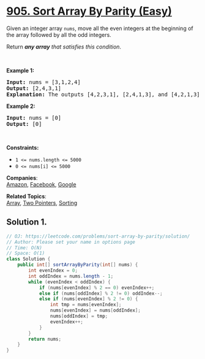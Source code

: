 # [905. Sort Array By Parity (Easy)](https://leetcode.com/problems/sort-array-by-parity/solution/)

<p>Given an integer array <code>nums</code>, move all the even integers at the beginning of the array followed by all the odd integers.</p>

<p>Return <em><strong>any array</strong> that satisfies this condition</em>.</p>

<p>&nbsp;</p>
<p><strong>Example 1:</strong></p>

<pre><strong>Input:</strong> nums = [3,1,2,4]
<strong>Output:</strong> [2,4,3,1]
<strong>Explanation:</strong> The outputs [4,2,3,1], [2,4,1,3], and [4,2,1,3] would also be accepted.
</pre>

<p><strong>Example 2:</strong></p>

<pre><strong>Input:</strong> nums = [0]
<strong>Output:</strong> [0]
</pre>

<p>&nbsp;</p>
<p><strong>Constraints:</strong></p>

<ul>
	<li><code>1 &lt;= nums.length &lt;= 5000</code></li>
	<li><code>0 &lt;= nums[i] &lt;= 5000</code></li>
</ul>

**Companies**:  
[Amazon](https://leetcode.com/company/amazon), [Facebook](https://leetcode.com/company/facebook), [Google](https://leetcode.com/company/google)

**Related Topics**:  
[Array](https://leetcode.com/tag/array/), [Two Pointers](https://leetcode.com/tag/two-pointers/), [Sorting](https://leetcode.com/tag/sorting/)

## Solution 1.

```java
// OJ: https://leetcode.com/problems/sort-array-by-parity/solution/
// Author: Please set your name in options page
// Time: O(N)
// Space: O(1)
class Solution {
    public int[] sortArrayByParity(int[] nums) {
        int evenIndex = 0;
        int oddIndex = nums.length - 1;
        while (evenIndex < oddIndex) {
            if (nums[evenIndex] % 2 == 0) evenIndex++;
            else if (nums[oddIndex] % 2 != 0) oddIndex--;
            else if (nums[evenIndex] % 2 != 0) {
                int tmp = nums[evenIndex];
                nums[evenIndex] = nums[oddIndex];
                nums[oddIndex] = tmp;
                evenIndex++;
            }
        }
        return nums;
    }
}

```
